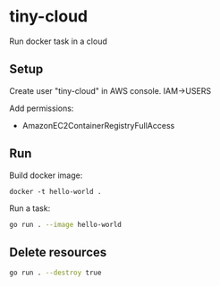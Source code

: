 
# tiny-cloud

Run docker task in a cloud

## Setup

Create user "tiny-cloud" in AWS console. IAM->USERS

Add permissions:

- AmazonEC2ContainerRegistryFullAccess

## Run

Build docker image:

``` docker
docker -t hello-world .
```

Run a task:

``` bash
go run . --image hello-world
```

## Delete resources

``` bash
go run . --destroy true
```
